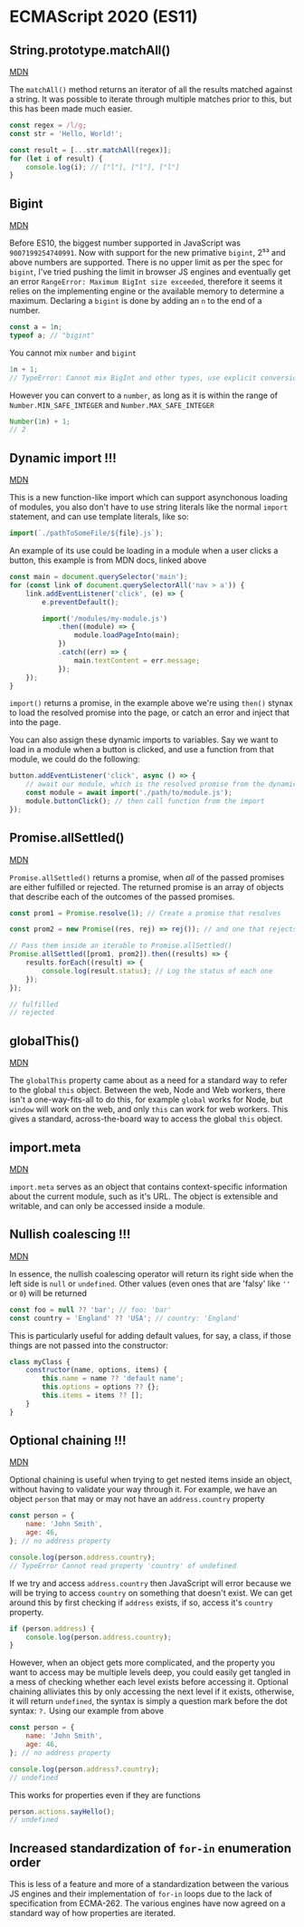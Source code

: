 # ECMAScript 2020 (ES11)

## String.prototype.matchAll()

[MDN](https://developer.mozilla.org/en-US/docs/Web/JavaScript/Reference/Global_Objects/String/matchAll)

The `matchAll()` method returns an iterator of all the results matched against a string. It was possible to iterate through multiple matches prior to this, but this has been made much easier.

```javascript
const regex = /l/g;
const str = 'Hello, World!';

const result = [...str.matchAll(regex)];
for (let i of result) {
    console.log(i); // ["l"], ["l"], ["l"]
}
```

## Bigint

[MDN](https://developer.mozilla.org/en-US/docs/Glossary/BigInt)

Before ES10, the biggest number supported in JavaScript was `9007199254740991`. Now with support for the new primative `bigint`, 2⁵³ and above numbers are supported. There is no upper limit as per the spec for `bigint`, I've tried pushing the limit in browser JS engines and eventually get an error `RangeError: Maximum BigInt size exceeded`, therefore it seems it relies on the implementing engine or the available memory to determine a maximum.
Declaring a `bigint` is done by adding an `n` to the end of a number.

```javascript
const a = 1n;
typeof a; // "bigint"
```

You cannot mix `number` and `bigint`

```javascript
1n + 1;
// TypeError: Cannot mix BigInt and other types, use explicit conversions
```

However you can convert to a `number`, as long as it is within the range of `Number.MIN_SAFE_INTEGER` and `Number.MAX_SAFE_INTEGER`

```javascript
Number(1n) + 1;
// 2
```

## Dynamic import !!!

[MDN](https://developer.mozilla.org/en-US/docs/Web/JavaScript/Reference/Statements/import)

This is a new function-like import which can support asynchonous loading of modules, you also don't have to use string literals like the normal `import` statement, and can use template literals, like so:

```javascript
import(`./pathToSomeFile/${file}.js`);
```

An example of its use could be loading in a module when a user clicks a button, this example is from MDN docs, linked above

```javascript
const main = document.querySelector('main');
for (const link of document.querySelectorAll('nav > a')) {
    link.addEventListener('click', (e) => {
        e.preventDefault();

        import('/modules/my-module.js')
            .then((module) => {
                module.loadPageInto(main);
            })
            .catch((err) => {
                main.textContent = err.message;
            });
    });
}
```

`import()` returns a promise, in the example above we're using `then()` stynax to load the resolved promise into the page, or catch an error and inject that into the page.

You can also assign these dynamic imports to variables. Say we want to load in a module when a button is clicked, and use a function from that module, we could do the following:

```javascript
button.addEventListener('click', async () => {
    // await our module, which is the resolved promise from the dynamic import
    const module = await import('./path/to/module.js');
    module.buttonClick(); // then call function from the import
});
```

## Promise.allSettled()

[MDN](https://developer.mozilla.org/en-US/docs/Web/JavaScript/Reference/Global_Objects/Promise/allSettled)

`Promise.allSettled()` returns a promise, when _all_ of the passed promises are either fulfilled or rejected. The returned promise is an array of objects that describe each of the outcomes of the passed promises.

```javascript
const prom1 = Promise.resolve(1); // Create a promise that resolves

const prom2 = new Promise((res, rej) => rej()); // and one that rejects

// Pass them inside an iterable to Promise.allSettled()
Promise.allSettled([prom1, prom2]).then((results) => {
    results.forEach((result) => {
        console.log(result.status); // Log the status of each one
    });
});

// fulfilled
// rejected
```

## globalThis()

[MDN](https://developer.mozilla.org/en-US/docs/Web/JavaScript/Reference/Global_Objects/globalThis)

The `globalThis` property came about as a need for a standard way to refer to the global `this` object. Between the web, Node and Web workers, there isn't a one-way-fits-all to do this, for example `global` works for Node, but `window` will work on the web, and only `this` can work for web workers.
This gives a standard, across-the-board way to access the global `this` object.

## import.meta

[MDN](https://developer.mozilla.org/en-US/docs/Web/JavaScript/Reference/Statements/import.meta)

`import.meta` serves as an object that contains context-specific information about the current module, such as it's URL. The object is extensible and writable, and can only be accessed inside a module.

## Nullish coalescing !!!

[MDN](https://developer.mozilla.org/en-US/docs/Web/JavaScript/Reference/Operators/Nullish_coalescing_operator)

In essence, the nullish coalescing operator will return its right side when the left side is `null` or `undefined`. Other values (even ones that are 'falsy' like `''` or `0`) will be returned

```javascript
const foo = null ?? 'bar'; // foo: 'bar'
const country = 'England' ?? 'USA'; // country: 'England'
```

This is particularly useful for adding default values, for say, a class, if those things are not passed into the constructor:

```javascript
class myClass {
    constructor(name, options, items) {
        this.name = name ?? 'default name';
        this.options = options ?? {};
        this.items = items ?? [];
    }
}
```

## Optional chaining !!!

[MDN](https://developer.mozilla.org/en-US/docs/Web/JavaScript/Reference/Operators/Optional_chaining)

Optional chaining is useful when trying to get nested items inside an object, without having to validate your way through it. For example, we have an object `person` that may or may not have an `address.country` property

```javascript
const person = {
    name: 'John Smith',
    age: 46,
}; // no address property

console.log(person.address.country);
// TypeError Cannot read property 'country' of undefined
```

If we try and access `address.country` then JavaScript will error because we will be trying to access `country` on something that doesn't exist. We can get around this by first checking if `address` exists, if so, access it's `country` property.

```javascript
if (person.address) {
    console.log(person.address.country);
}
```

However, when an object gets more complicated, and the property you want to access may be multiple levels deep, you could easily get tangled in a mess of checking whether each level exists before accessing it. Optional chaining alliviates this by only accessing the next level if it exists, otherwise, it will return `undefined`, the syntax is simply a question mark before the dot syntax: `?.`
Using our example from above

```javascript
const person = {
    name: 'John Smith',
    age: 46,
}; // no address property

console.log(person.address?.country);
// undefined
```

This works for properties even if they are functions

```javascript
person.actions.sayHello();
// undefined
```

## Increased standardization of `for-in` enumeration order

This is less of a feature and more of a standardization between the various JS engines and their implementation of `for-in` loops due to the lack of specification from ECMA-262. The various engines have now agreed on a standard way of how properties are iterated.

